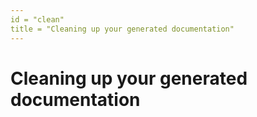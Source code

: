 ```yaml
---
id = "clean"
title = "Cleaning up your generated documentation"
---
```

# Cleaning up your generated documentation